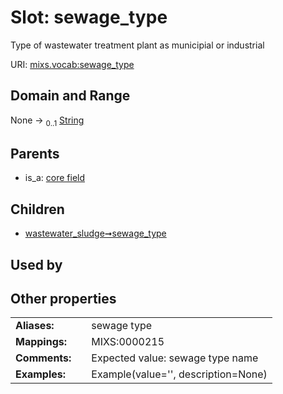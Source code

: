 
# Slot: sewage_type


Type of wastewater treatment plant as municipial or industrial

URI: [mixs.vocab:sewage_type](https://w3id.org/mixs/vocab/sewage_type)


## Domain and Range

None &#8594;  <sub>0..1</sub> [String](types/String.md)

## Parents

 *  is_a: [core field](core_field.md)

## Children

 *  [wastewater_sludge➞sewage_type](wastewater_sludge_sewage_type.md)

## Used by


## Other properties

|  |  |  |
| --- | --- | --- |
| **Aliases:** | | sewage type |
| **Mappings:** | | MIXS:0000215 |
| **Comments:** | | Expected value: sewage type name |
| **Examples:** | | Example(value='', description=None) |

